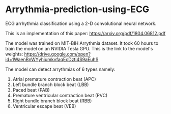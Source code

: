 # Arrythmia-prediction-using-ECG
ECG arrhythmia classification using a 2-D convolutional neural network.

This is an implementation of this paper: https://arxiv.org/pdf/1804.06812.pdf

The model was trained on MIT-BIH Arrythmia dataset. It took 60 hours to train the model on an NVIDIA Tesla GPU.
This is the link to the model's weights: https://drive.google.com/open?id=1WaenBnWYyhiumkvfaqEcDzti4S9aEuhS 

The model can detect arrythmias of 6 types namely: 
1. Atrial premature contraction beat (APC)
2. Left bundle branch block beat (LBB)
3. Paced beat (PAB)
4. Premature ventricular contraction beat (PVC)
5. Right bundle branch block beat (RBB)
6. Ventricular escape beat (VEB)

